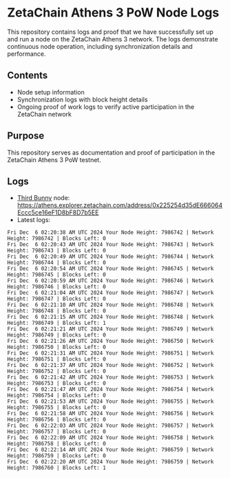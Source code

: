 # ZetaChain Athens 3 PoW Node Logs
This repository contains logs and proof that we have successfully set up and run a node on the ZetaChain Athens 3 network. The logs demonstrate continuous node operation, including synchronization details and performance.

## Contents
- Node setup information
- Synchronization logs with block height details
- Ongoing proof of work logs to verify active participation in the ZetaChain network

## Purpose
This repository serves as documentation and proof of participation in the ZetaChain Athens 3 PoW testnet.

## Logs

- [Third Bunny](https://thirdbunny.xyz/) node: https://athens.explorer.zetachain.com/address/0x225254d35dE666064Eccc5ce16eF1D8bF8D7b5EE
- Latest logs:
```
Fri Dec  6 02:20:38 AM UTC 2024 Your Node Height: 7986742 | Network Height: 7986742 | Blocks Left: 0
Fri Dec  6 02:20:43 AM UTC 2024 Your Node Height: 7986743 | Network Height: 7986743 | Blocks Left: 0
Fri Dec  6 02:20:49 AM UTC 2024 Your Node Height: 7986744 | Network Height: 7986744 | Blocks Left: 0
Fri Dec  6 02:20:54 AM UTC 2024 Your Node Height: 7986745 | Network Height: 7986745 | Blocks Left: 0
Fri Dec  6 02:20:59 AM UTC 2024 Your Node Height: 7986746 | Network Height: 7986746 | Blocks Left: 0
Fri Dec  6 02:21:04 AM UTC 2024 Your Node Height: 7986747 | Network Height: 7986747 | Blocks Left: 0
Fri Dec  6 02:21:10 AM UTC 2024 Your Node Height: 7986748 | Network Height: 7986748 | Blocks Left: 0
Fri Dec  6 02:21:15 AM UTC 2024 Your Node Height: 7986748 | Network Height: 7986749 | Blocks Left: 1
Fri Dec  6 02:21:21 AM UTC 2024 Your Node Height: 7986749 | Network Height: 7986749 | Blocks Left: 0
Fri Dec  6 02:21:26 AM UTC 2024 Your Node Height: 7986750 | Network Height: 7986750 | Blocks Left: 0
Fri Dec  6 02:21:31 AM UTC 2024 Your Node Height: 7986751 | Network Height: 7986751 | Blocks Left: 0
Fri Dec  6 02:21:37 AM UTC 2024 Your Node Height: 7986752 | Network Height: 7986752 | Blocks Left: 0
Fri Dec  6 02:21:42 AM UTC 2024 Your Node Height: 7986753 | Network Height: 7986753 | Blocks Left: 0
Fri Dec  6 02:21:47 AM UTC 2024 Your Node Height: 7986754 | Network Height: 7986754 | Blocks Left: 0
Fri Dec  6 02:21:53 AM UTC 2024 Your Node Height: 7986755 | Network Height: 7986755 | Blocks Left: 0
Fri Dec  6 02:21:58 AM UTC 2024 Your Node Height: 7986756 | Network Height: 7986756 | Blocks Left: 0
Fri Dec  6 02:22:03 AM UTC 2024 Your Node Height: 7986757 | Network Height: 7986757 | Blocks Left: 0
Fri Dec  6 02:22:09 AM UTC 2024 Your Node Height: 7986758 | Network Height: 7986758 | Blocks Left: 0
Fri Dec  6 02:22:14 AM UTC 2024 Your Node Height: 7986759 | Network Height: 7986759 | Blocks Left: 0
Fri Dec  6 02:22:20 AM UTC 2024 Your Node Height: 7986759 | Network Height: 7986760 | Blocks Left: 1
```
